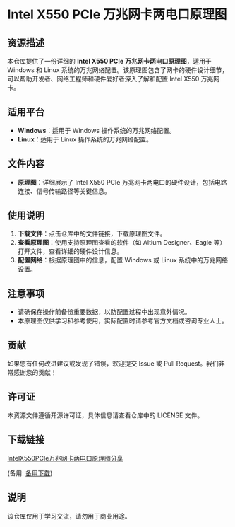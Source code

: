 # Intel X550 PCIe 万兆网卡两电口原理图

## 资源描述

本仓库提供了一份详细的 **Intel X550 PCIe 万兆网卡两电口原理图**，适用于 Windows 和 Linux 系统的万兆网络配置。该原理图包含了网卡的硬件设计细节，可以帮助开发者、网络工程师和硬件爱好者深入了解和配置 Intel X550 万兆网卡。

## 适用平台

- **Windows**：适用于 Windows 操作系统的万兆网络配置。
- **Linux**：适用于 Linux 操作系统的万兆网络配置。

## 文件内容

- **原理图**：详细展示了 Intel X550 PCIe 万兆网卡两电口的硬件设计，包括电路连接、信号传输路径等关键信息。

## 使用说明

1. **下载文件**：点击仓库中的文件链接，下载原理图文件。
2. **查看原理图**：使用支持原理图查看的软件（如 Altium Designer、Eagle 等）打开文件，查看详细的硬件设计信息。
3. **配置网络**：根据原理图中的信息，配置 Windows 或 Linux 系统中的万兆网络设置。

## 注意事项

- 请确保在操作前备份重要数据，以防配置过程中出现意外情况。
- 本原理图仅供学习和参考使用，实际配置时请参考官方文档或咨询专业人士。

## 贡献

如果您有任何改进建议或发现了错误，欢迎提交 Issue 或 Pull Request。我们非常感谢您的贡献！

## 许可证

本资源文件遵循开源许可证，具体信息请查看仓库中的 LICENSE 文件。

## 下载链接
[IntelX550PCIe万兆网卡两电口原理图分享](https://pan.quark.cn/s/3b99062a5d1c) 

(备用: [备用下载](https://pan.baidu.com/s/13D9v45BqROr0vaElN4xxIw?pwd=1234))

## 说明

该仓库仅用于学习交流，请勿用于商业用途。
